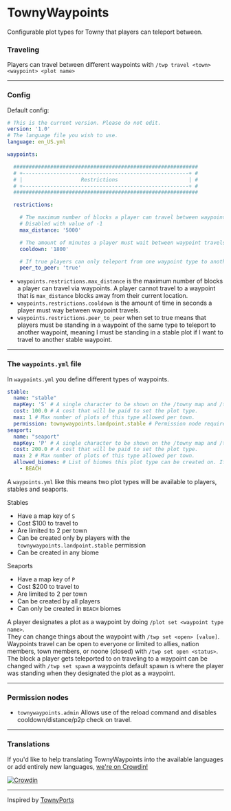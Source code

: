 # TownyWaypoints

Configurable plot types for Towny that players can teleport between.

### Traveling

Players can travel between different waypoints with `/twp travel <town> <waypoint> <plot name>`

---

### Config

Default config:

```yaml
# This is the current version. Please do not edit.
version: '1.0'
# The language file you wish to use.
language: en_US.yml

waypoints:

  ############################################################
  # +------------------------------------------------------+ #
  # |                   Restrictions                       | #
  # +------------------------------------------------------+ #
  ############################################################

  restrictions:

    # The maximum number of blocks a player can travel between waypoints.
    # Disabled with value of -1
    max_distance: '5000'

    # The amount of minutes a player must wait between waypoint travels.
    cooldown: '1800'

    # If true players can only teleport from one waypoint type to another.
    peer_to_peer: 'true'
```

- `waypoints.restrictions.max_distance` is the maximum number of blocks a player can travel via waypoints. A player cannot travel to a waypoint that is `max_distance` blocks away from their current location.
- `waypoints.restrictions.cooldown` is the amount of time in seconds a player must  way between waypoint travels.
- `waypoints.restrictions.peer_to_peer` when set to true means that players must be standing in a waypoint of the same type to teleport to another waypoint, meaning I must be standing in a stable plot if I want to travel to another stable waypoint.

---

### The `waypoints.yml` file

In `waypoints.yml` you define different types of waypoints.

```yaml
stable:
  name: "stable"
  mapKey: 'S' # A single character to be shown on the /towny map and /towny map hud.
  cost: 100.0 # A cost that will be paid to set the plot type.
  max: 1 # Max number of plots of this type allowed per town.
  permission: townywaypoints.landpoint.stable # Permission node required to set a plot to a type of this waypoint, if no permission is set anyone can create this waypoint, grant it in townyperms.yml
seaport:
  name: "seaport"
  mapKey: 'P' # A single character to be shown on the /towny map and /towny map hud.
  cost: 200.0 # A cost that will be paid to set the plot type.
  max: 2 # Max number of plots of this type allowed per town.
  allowed_biomes: # List of biomes this plot type can be created on. If it's not provided the plot type can be created on any biome.
    - BEACH
```

A `waypoints.yml` like this means two plot types will be available to players, stables and seaports.

Stables
- Have a map key of `S`
- Cost $100 to travel to
- Are limited to 2 per town
- Can be created only by players with the `townywaypoints.landpoint.stable` permission
- Can be created in any biome

Seaports
- Have a map key of `P`
- Cost $200 to travel to
- Are limited to 2 per town
- Can be created by all players
- Can only be created in `BEACH` biomes

A player designates a plot as a waypoint by doing `/plot set <waypoint type name>`. <br/>
They can change things about the waypoint with `/twp set <open> [value]`. <br/>
Waypoints travel can be open to everyone or limited to allies, nation members, town members, or noone (closed)  with `/twp set open <status>`. <br/>
The block a player gets teleported to on traveling to a waypoint can be changed with `/twp set spawn` a waypoints default spawn is where the player was standing when they designated the plot as a waypoint.

---

### Permission nodes

- `townywaypoints.admin` Allows use of the reload command and disables cooldown/distance/p2p check on travel.

---

### Translations

If you'd like to help translating TownyWaypoints into the available languages or add entirely new languages, [we're on Crowdin!](https://crowdin.com/project/townywaypoints)

[![Crowdin](https://badges.crowdin.net/townywaypoints/localized.svg)](https://crowdin.com/project/townywaypoints)

---

Inspired by [TownyPorts](https://github.com/darthpeti/TownyPorts/)